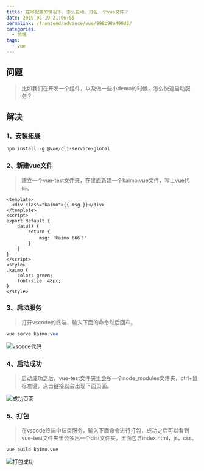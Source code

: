 ```yaml
---
title: 在零配置的情况下，怎么启动、打包一个vue文件？
date: 2019-08-19 21:06:55
permalink: /frontend/advance/vue/898b98a490d8/
categories:
  - 前端
tags:
  - vue
---
```


## 问题

> 比如我们在开发一个组件，以及做一些小demo的时候，怎么快速启动服务？

## 解决

### 1、安装拓展

```powershell
npm install -g @vue/cli-service-global
```

### 2、新建vue文件

> 建立一个vue-test文件夹，在里面新建一个kaimo.vue文件，写上vue代码。

```vue
<template>
  <div class="kaimo">{{ msg }}</div>
</template>
<script>
export default {
    data() {
        return {
            msg: 'kaimo 666！'
        }
    }
}
</script>
<style>
.kaimo {
    color: green;
    font-size: 48px;
}
</style>
```

### 3、启动服务

> 打开vscode的终端，输入下面的命令然后回车。

```powershell
vue serve kaimo.vue
```

![vscode代码](https://imgconvert.csdnimg.cn/aHR0cHM6Ly91c2VyLWdvbGQtY2RuLnhpdHUuaW8vMjAxOS84LzE5LzE2Y2E5ZmEwYzUzZmFmMWY)

### 4、启动成功

> 启动成功之后，vue-test文件夹里会多一个node_modules文件夹，ctrl+鼠标左键，点击链接就会出现下面页面。

![成功页面](https://imgconvert.csdnimg.cn/aHR0cHM6Ly91c2VyLWdvbGQtY2RuLnhpdHUuaW8vMjAxOS84LzE5LzE2Y2E5ZmE3Yjk2Nzc3Zjk)

### 5、打包

> 在vscode终端中结束服务，输入下面命令进行打包，成功之后可以看到vue-test文件夹里会多出一个dist文件夹，里面包含index.html，js，css。

```po
vue build kaimo.vue
```

![打包成功](https://imgconvert.csdnimg.cn/aHR0cHM6Ly91c2VyLWdvbGQtY2RuLnhpdHUuaW8vMjAxOS84LzE5LzE2Y2E5ZmFiZWUxYjkwNzU)
